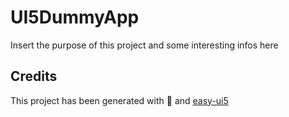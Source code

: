 # UI5DummyApp
Insert the purpose of this project and some interesting infos here


## Credits
This project has been generated with 💙 and [easy-ui5](https://github.com/SAP)
